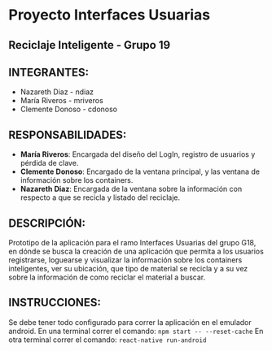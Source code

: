 # Proyecto Interfaces Usuarias
## Reciclaje Inteligente - Grupo 19

## INTEGRANTES:
- Nazareth Diaz - ndiaz
- María Riveros - mriveros
- Clemente Donoso - cdonoso

## RESPONSABILIDADES:
- **María Riveros**: Encargada del diseño del LogIn, registro de usuarios y pérdida de clave.
- **Clemente Donoso**: Encargado de la ventana principal, y las ventana de información sobre los containers.
- **Nazareth Diaz**: Encargada de la ventana sobre la información con respecto a que se recicla y  listado del reciclaje.


## DESCRIPCIÓN:
Prototipo de la aplicación para el ramo Interfaces Usuarias del grupo G18, en dónde se busca la creación de una aplicación que permita a los usuarios registrarse, loguearse y visualizar la información sobre los containers inteligentes, ver su ubicación, que tipo de material se recicla y a su vez sobre la información de como reciclar el material a buscar.


## INSTRUCCIONES:
Se debe tener todo configurado para correr la aplicación en el emulador android.
En una terminal correr el comando: ```npm start -- --reset-cache```
En otra terminal correr el comando: ```react-native run-android```